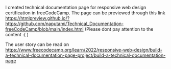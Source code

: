I created technical documentation page for responsive web design certification in freeCodeCamp. The page can be previewed through this link https://htmlpreview.github.io/?https://github.com/naputami/Technical_Documentation-freeCodeCamp/blob/main/index.html (Please dont pay attention to the content :( )

The user story can be read on https://www.freecodecamp.org/learn/2022/responsive-web-design/build-a-technical-documentation-page-project/build-a-technical-documentation-page
